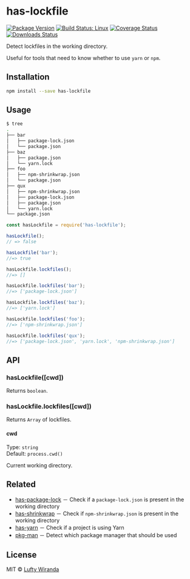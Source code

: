 # has-lockfile

[![Package Version](https://img.shields.io/npm/v/has-lockfile.svg)](https://www.npmjs.com/package/has-lockfile)
[![Build Status: Linux](https://img.shields.io/travis/luftywiranda13/has-lockfile/master.svg)](https://travis-ci.org/luftywiranda13/has-lockfile)
[![Coverage Status](https://img.shields.io/codecov/c/github/luftywiranda13/has-lockfile/master.svg)](https://codecov.io/gh/luftywiranda13/has-lockfile)
[![Downloads Status](https://img.shields.io/npm/dm/has-lockfile.svg)](https://npm-stat.com/charts.html?package=has-lockfile&from=2016-04-01)

Detect lockfiles in the working directory.

Useful for tools that need to know whether to use `yarn` or `npm`.

## Installation

```sh
npm install --save has-lockfile
```

## Usage

```sh
$ tree
.
├── bar
│   ├── package-lock.json
│   └── package.json
├── baz
│   ├── package.json
│   └── yarn.lock
├── foo
│   ├── npm-shrinkwrap.json
│   └── package.json
├── qux
│   ├── npm-shrinkwrap.json
│   ├── package-lock.json
│   ├── package.json
│   └── yarn.lock
└── package.json
```

```js
const hasLockfile = require('has-lockfile');

hasLockfile();
// => false

hasLockfile('bar');
//=> true

hasLockfile.lockfiles();
//=> []

hasLockfile.lockfiles('bar');
//=> ['package-lock.json']

hasLockfile.lockfiles('baz');
//=> ['yarn.lock']

hasLockfile.lockfiles('foo');
//=> ['npm-shrinkwrap.json']

hasLockfile.lockfiles('qux');
//=> ['package-lock.json', 'yarn.lock', 'npm-shrinkwrap.json']
```

## API

### hasLockfile([cwd])

Returns `boolean`.

### hasLockfile.lockfiles([cwd])

Returns `Array` of lockfiles.

#### cwd

Type: `string`<br>
Default: `process.cwd()`

Current working directory.

## Related

* [has-package-lock](https://github.com/luftywiranda13/has-package-lock) － Check if a `package-lock.json` is present in the working directory
* [has-shrinkwrap](https://github.com/luftywiranda13/has-shrinkwrap) － Check if `npm-shrinkwrap.json` is present in the working directory
* [has-yarn](https://github.com/sindresorhus/has-yarn) － Check if a project is using Yarn
* [pkg-man](https://github.com/luftywiranda13/pkg-man) － Detect which package manager that should be used

## License

MIT &copy; [Lufty Wiranda](https://www.luftywiranda.com)
